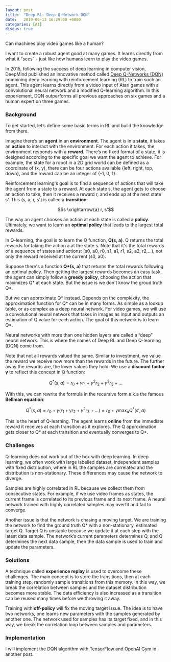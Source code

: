```yaml
---
layout: post
title:  "Deep RL: Deep Q-Network DQN"
date:   2019-06-13 16:29:00 +0800
categories: [AI]
disqus: true
---
```


Can machines play video games like a human? 

I want to create a robust agent good at many games. It learns directly from what it “sees” - just like how humans learn to play the video games. 

In 2015, following the success of deep learning in computer vision, DeepMind published an innovative method called [Deep Q-Networks (DQN)](https://www.cs.toronto.edu/~vmnih/docs/dqn.pdf) combining deep learning with reinforcement learning (RL) to train such an agent. This agent learns directly from a video input of Atari games with a convolutional neural network and a modified Q-learning algorithm. In this experiement, DQN outperforms all previous approaches on six games and a human expert on three games.

### Background

To get started, let’s define some basic terms in RL and build the knowledge from there.

Imagine there’s an **agent** in an **environment**. The agent is in a **state**, it takes an **action** to interact with the environment. For each action it takes, the environment responds with a **reward**. There’s no fixed format of a state, it is designed according to the specific goal we want the agent to achieve. For example, the state for a robot in a 2D grid world can be defined as a coordinate of (x, y), there can be four actions available {left, right, top, down}, and the reward can be an integer of {-1, 0, 1}.

Reinforcement learning's goal is to find a sequence of actions that will take the agent from a state to a reward. At each state s, the agent gets to choose an action to take, then it receives a reward r, and ends up at the next state s’. This (s, a, r, s') is called a **transition**:

$$s \xrightarrow{a} r, s'$$

The way an agent chooses an action at each state is called a **policy**. Ultimately, we want to learn an **optimal policy** that leads to the largest total rewards.

In Q-learning, the goal is to learn the Q function, **Q(s, a)**. Q returns the total rewards for taking the action a at the state s. Note that it's the total rewards of a sequence of states and actions: (s0, a0, r0, s1, a1, r1, s2, a2, r2,...), not only the reward received at the current (s0, a0). 

Suppose there's a function **Q\*(s, a)** that returns the total rewards following an optimal policy. Then getting the largest rewards becomes an easy task, the agent can simply follow a **greedy policy**, choosing the action that maximizes Q\* at each state. But the issue is we don't know the groud truth Q\*.   

But we can approximate Q\* instead. Depends on the complexity, the approximation function for Q\* can be in many forms. As simple as a lookup table, or as complex as a deep neural network. For video games, we will use a convolutional neural network that takes in images as input and outputs an estimation of Q value for each action. The goal of this network is to learn Q\*.

Neural networks with more than one hidden layers are called a “deep” neural network. This is where the names of Deep RL and Deep Q-learning (DQN) come from.

Note that not all rewards valued the same. Similar to investment, we value the reward we receive now more than the rewards in the future. The further away the rewards are, the lower values they hold. We use a **discount factor γ** to reflect this concept in Q function:

$$Q^*(s, a) = r_0 + \gamma r_1 + \gamma^2 r_2 + \gamma^3 r_3 + ...$$

With this, we can rewrite the formula in the recursive form a.k.a the famous **Bellman equation**:

$$Q^*(s, a) 
= r_0 + \gamma (r_1 + \gamma r_2 + \gamma^2 r_3 + ...) 
= r_0 + \gamma \max_a Q^*(s', a)$$

This is the heart of Q-learning. The agent learns **online** from the immediate reward it receives at each transition as it explores. The Q approximation gets closer to Q* at each transition and eventually converges to Q*. 

### Challenges

Q-learning does not work out of the box with deep learning. In deep learning, we often work with large labelled dataset, independent samples with fixed distribution, where in RL the samples are correlated and the distribution is non-stationary. These differences may cause the network to diverge.

Samples are highly correlated in RL because we collect them from consecutive states. For example, if we use video frames as states, the current frame is correlated to its previous frame and its next frame. A neural network trained with highly correlated samples may overfit and fail to converge. 

Another issue is that the network is chasing a moving target. We are training the network to find the ground truth Q* with a non-stationary, estimated target Q. Target Q is unstable because we update it at each step with the latest data sample. The network’s current parameters determines Q, and Q determines the next data sample, then the data sample is used to train and update the parameters. 

### Solutions
A technique called **experience replay** is used to overcome these challenges. The main concept is to store the transitions, then at each training step, randomly sample transitions from this memory. In this way, we break the correlation between samples and the dataset distribution becomes more stable. The data efficiency is also increased as a transition can be reused many times before we throwing it away.
 
Training with **off-policy** will fix the moving target issue. The idea is to have two networks, one learns new parameters with the samples generated by another one. The network used for samples has its target fixed, and in this way, we break the correlation loop between samples and parameters. 

### Implementation

I will implement the DQN algorithm with [TensorFlow](https://www.tensorflow.org/) and [OpenAI Gym](https://gym.openai.com/) in another post.

